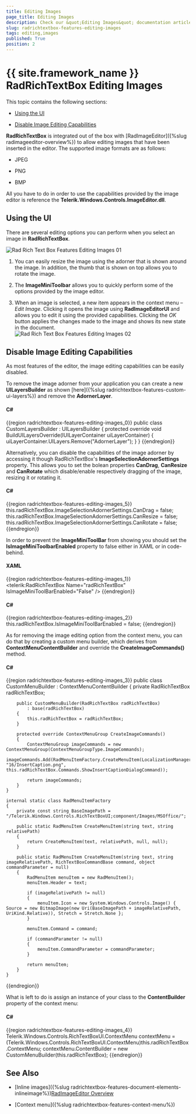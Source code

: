 ```yaml
---
title: Editing Images
page_title: Editing Images
description: Check our &quot;Editing Images&quot; documentation article for the RadRichTextBox {{ site.framework_name }} control.
slug: radrichtextbox-features-editing-images
tags: editing,images
published: True
position: 2
---
```


# {{ site.framework_name }} RadRichTextBox Editing Images



This topic contains the following sections:

* [Using the UI](#using-the-ui)

* [Disable Image Editing Capabilities](#disable-image-editing-capabilities)

__RadRichTextBox__ is integrated out of the box with [RadImageEditor]({%slug radimageeditor-overview%}) to allow editing images that have been inserted in the editor. The supported image formats are as follows:
      

* JPEG

* PNG

* BMP

All you have to do in order to use the capabilities provided by the image editor is reference the __Telerik.Windows.Controls.ImageEditor.dll__.
      

## Using the UI

There are several editing options you can perform when you select an image in __RadRichTextBox__.

![Rad Rich Text Box Features Editing Images 01](images/RadRichTextBox_Features_Editing_Images_01.png)

1. You can easily resize the image using the adorner that is shown around the image. In addition, the thumb that is shown on top allows you to rotate the image.
            

1. The __ImageMiniToolbar__ allows you to quickly perform some of the options provided by the image editor.
            

1. When an image is selected, a new item appears in the context menu – *Edit Image*. Clicking it opens the image using __RadImageEditorUI__ and allows you to edit it using the provided capabilities. Clicking the *OK* button applies the changes made to the image and shows its new state in the document. <br/>![Rad Rich Text Box Features Editing Images 02](images/RadRichTextBox_Features_Editing_Images_02.png)

## Disable Image Editing Capabilities

As most features of the editor, the image editing capabilities can be easily disabled.

To remove the image adorner from your application you can create a new __UILayersBuilder__ as shown [here]({%slug radrichtextbox-features-custom-ui-layers%}) and remove the __AdornerLayer__.
        

#### __C#__

{{region radrichtextbox-features-editing-images_0}}
    public class CustomLayersBuilder : UILayersBuilder
    {
        protected override void BuildUILayersOverride(IUILayerContainer uiLayerContainer)
        {
            uiLayerContainer.UILayers.Remove("AdornerLayer");
        }
    }
{{endregion}}



Alternatively, you can disable the capabilities of the image adorner by accessing it though RadRichTextBox's  __ImageSelectionAdornerSettings__ property. This allows you to set the bolean properties __CanDrag__, __CanResize__ and __CanRotate__ which disable/enable respectively dragging of the image, resizing it or rotating it.
        

#### __C#__

{{region radrichtextbox-features-editing-images_5}}
    this.radRichTextBox.ImageSelectionAdornerSettings.CanDrag = false;
    this.radRichTextBox.ImageSelectionAdornerSettings.CanResize = false;
    this.radRichTextBox.ImageSelectionAdornerSettings.CanRotate = false;
{{endregion}}



In order to prevent the __ImageMiniToolBar__ from showing you should set the __IsImageMiniToolbarEnabled__ property to false either in XAML or in code-behind.
        

#### __XAML__

{{region radrichtextbox-features-editing-images_1}}
    <telerik:RadRichTextBox Name="radRichTextBox" IsImageMiniToolBarEnabled="False" />
{{endregion}}



#### __C#__

{{region radrichtextbox-features-editing-images_2}}
    this.radRichTextBox.IsImageMiniToolBarEnabled = false;
{{endregion}}



As for removing the image editing option from the context menu, you can do that by creating a custom menu builder, which derives from __ContextMenuContentBuilder__ and override the __CreateImageCommands()__ method.
        

#### __C#__

{{region radrichtextbox-features-editing-images_3}}
    public class CustomMenuBuilder : ContextMenuContentBuilder
    {
        private RadRichTextBox radRichTextBox;

        public CustomMenuBuilder(RadRichTextBox radRichTextBox)
            : base(radRichTextBox)
        {
            this.radRichTextBox = radRichTextBox;
        }

        protected override ContextMenuGroup CreateImageCommands()
        {
            ContextMenuGroup imageCommands = new ContextMenuGroup(ContextMenuGroupType.ImageCommands);
            imageCommands.Add(RadMenuItemFactory.CreateMenuItem(LocalizationManager.GetString("Documents_ContextMenu_Image_InsertCaption"), "16/InsertCaption.png", this.radRichTextBox.Commands.ShowInsertCaptionDialogCommand));

            return imageCommands;
        }
    }

    internal static class RadMenuItemFactory
    {
        private const string BaseImagePath = "/Telerik.Windows.Controls.RichTextBoxUI;component/Images/MSOffice/";

        public static RadMenuItem CreateMenuItem(string text, string relativePath)
        {
            return CreateMenuItem(text, relativePath, null, null);
        }

        public static RadMenuItem CreateMenuItem(string text, string imageRelativePath, RichTextBoxCommandBase command, object commandParameter = null)
        {
            RadMenuItem menuItem = new RadMenuItem();
            menuItem.Header = text;

            if (imageRelativePath != null)
            {
                menuItem.Icon = new System.Windows.Controls.Image() { Source = new BitmapImage(new Uri(BaseImagePath + imageRelativePath, UriKind.Relative)), Stretch = Stretch.None };
            }

            menuItem.Command = command;

            if (commandParameter != null)
            {
                menuItem.CommandParameter = commandParameter;
            }

            return menuItem;
        }
    }
{{endregion}}



What is left to do is assign an instance of your class to the __ContentBuilder__ property of the context menu:
        

#### __C#__

{{region radrichtextbox-features-editing-images_4}}
    Telerik.Windows.Controls.RichTextBoxUI.ContextMenu contextMenu = (Telerik.Windows.Controls.RichTextBoxUI.ContextMenu)this.radRichTextBox.ContextMenu;
    contextMenu.ContentBuilder = new CustomMenuBuilder(this.radRichTextBox);
{{endregion}}



## See Also

 * [Inline images]({%slug radrichtextbox-features-document-elements-inlineimage%})[RadImageEditor Overview]()

 * [Context menu]({%slug radrichtextbox-features-context-menu%})
